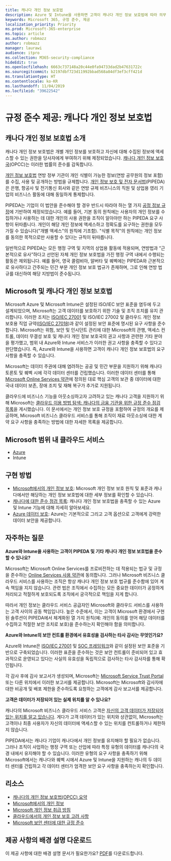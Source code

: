 ```yaml
---
title: 캐나다 개인 정보 보호법
description: Azure 및 Intune을 사용하면 고객이 캐나다 개인 정보 보호법에 따라 의무를 이행할 수 있습니다.
keywords: Microsoft 365, 규정 준수, 제공
localization_priority: Priority
ms.prod: Microsoft-365-enterprise
ms.topic: article
ms.author: robmazz
author: robmazz
manager: laurawi
audience: itpro
ms.collection: M365-security-compliance
hideEdit: true
ms.openlocfilehash: 6663c737148a20c44e0fa94733dad2b47631722c
ms.sourcegitcommit: b2197dbf723d11992bbad568a84df3ef3cff421d
ms.translationtype: HT
ms.contentlocale: ko-KR
ms.lasthandoff: 11/04/2019
ms.locfileid: "39622542"
---
```

# <a name="compliance-offering-canadian-privacy-laws"></a>규정 준수 제공: 캐나다 개인 정보 보호법

## <a name="about-canadian-privacy-laws"></a>캐나다 개인 정보 보호법 소개

캐나다 개인 정보 보호법은 개별 개인 정보를 보호하고 자신에 대해 수집된 정보에 액세스할 수 있는 권한을 당사자에게 부여하기 위해 제정되었습니다. [캐나다 개인 정보 보호국](https://www.priv.gc.ca/en/privacy-topics/privacy-laws-in-canada/02_05_d_15/)(OPCC)는 이러한 법률의 준수를 감독합니다.

[개인 정보 보호법](https://privacy.microsoft.com/ko-KR/#heading-0-0-2-1) 연방 정부 기관이 개인 식별이 가능한 정보(연방 공무원의 정보 포함)를 수집, 사용 및 공개하는 방법을 규제합니다. [개인 정보 보호 및 전자 문서법](https://www.priv.gc.ca/en/privacy-topics/privacy-laws-in-canada/the-personal-information-protection-and-electronic-documents-act-pipeda/)(PIPEDA)은 은행, 항공사 및 전기통신 회사와 같은 연방 규제 비즈니스의 직원 및 상업용 영리 기업의 비즈니스 활동에 대해 동일하게 통제합니다.

PIPEDA는 기업이 이 법안을 준수해야 할 경우 반드시 따라야 하는 열 가지 [공정 정보 규정](https://www.priv.gc.ca/en/privacy-topics/privacy-laws-in-canada/the-personal-information-protection-and-electronic-documents-act-pipeda/p_principle/)에 기반하여 제정되었습니다. 예를 들어, 기본 동의 원칙에는 사용자의 개인 정보를 수집하거나 사용하는 데 대한 개인의 사용 권한을 조직이 알아야만 하는 PIPEDA 요구 사항이 뒤따릅니다. 개인이 해당 개인 정보에 액세스하고 정확도를 요구하는 권한을 모두 가질 수 있습니다("개별 액세스"의 원칙에 기초함). "식별 목적"의 원칙에는 개인 정보를 동의한 목적으로만 사용할 수 있다는 규칙이 뒤따릅니다.

일반적으로 PIPEDA는 모든 행정 구역 및 지역의 상업용 활동에 적용되며, 연방법과 “근본적으로 유사”하다고 선언된 자체 개인 정보 보호법을 가진 행정 구역 내에서 수행되는 활동은 제외됩니다. 예를 들어, 영국 콜럼비아, 알버타 및 퀘벡에는 PIPEDA와 근본적으로 유사하다고 간주되는 민간 부문 개인 정보 보호 법규가 존재하며, 그로 인해 연방 법규를 대신하여 해당 지방법이 준수됩니다.

## <a name="microsoft-and-canadian-privacy-laws"></a>Microsoft 및 캐나다 개인 정보 보호법

Microsoft Azure 및 Microsoft Intune은 설정된 ISO/IEC 보안 표준을 염두에 두고 설계되었으며, Microsoft는 고객 데이터를 보호하기 위한 기술 및 조직 조치를 유지 관리합니다. 이러한 조치는 [ISO/IEC 27001](offering-iso-27001.md) 및 ISO/IEC 27002 및 클라우드 개인 정보 보호용 직업 규약([ISO/IEC 27018](offering-ISO-27018.md))과 같이 설정된 보안 표준에 명시된 요구 사항을 준수합니다. Microsoft는 위험, 보안 및 인시던트 관리에 대한 Microsoft의 관행, 액세스 컨트롤, 데이터 무결성 보호 및 캐나다 개인 정보 보호국의 권고 사항과 관련한 기타 분야을 평가했고, 범위 내 Azure와 Intune 서비스가 이러한 권고 사항을 충족할 수 있다고 판단했습니다. 즉, Azure와 Intune을 사용하면 고객이 캐나다 개인 정보 보호법의 요구 사항을 충족할 수 있습니다.

Microsoft는 데이터 주권에 대해 염려하는 공공 및 민간 부문을 지원하기 위해 캐나다 토론토 및 퀘벡 시에 각각 데이터 센터를 건립했습니다. 이러한 데이터 센터를 통해 [Microsoft Online Services 약관](https://www.microsoftvolumelicensing.com/DocumentSearch.aspx?Mode=3&DocumentTypeId=31)에 정의된 대로 핵심 고객의 보관 중 데이터에 대한 국내 데이터 보존, 장애 조치 및 재해 복구가 추가로 지원됩니다.

클라우드에 비즈니스 기능을 아웃소싱하고자 고려하고 있는 캐나다 고객을 지원하기 위해 Microsoft는 [클라우드 이용 방법 탐색: 캐나다의 금융 기관을 위한 규정 준수 점검 목록](https://servicetrust.microsoft.com/Documents/TrustDocuments?command=Download&downloadType=Document&downloadId=626fb641-9dca-45c0-abaf-0a7849c15f81&docTab=6d000410-c9e9-11e7-9a91-892aae8839ad_Compliance_Guides)을 게시했습니다. 이 문서에서는 개인 정보 보호 규정을 포함하여 규정의 개요를 제공하며, Microsoft 비즈니스 클라우드 서비스를 통해 조직이 재료 아웃소싱에 대한 계약 요구 사항을 충족하는 방법에 대한 자세한 목록을 제공합니다.

## <a name="microsoft-in-scope-cloud-services"></a>Microsoft 범위 내 클라우드 서비스

- [Azure](https://gallery.technet.microsoft.com/Overview-of-Azure-c1be3942)
- Intune

## <a name="how-to-implement"></a>구현 방법

- [Microsoft에서의 개인 정보 보호](https://www.microsoft.com/download/details.aspx?id=55710): Microsoft 개인 정보 보호 원칙 및 표준과 캐나다에서만 해당하는 개인 정보 보호법에 대한 세부 정보를 확인할 수 있습니다.
- [캐나다에 대한 준수 점검 목록](https://servicetrust.microsoft.com/Documents/TrustDocuments?command=Download&downloadType=Document&downloadId=626fb641-9dca-45c0-abaf-0a7849c15f81&docTab=6d000410-c9e9-11e7-9a91-892aae8839ad_Compliance_Guides): 캐나다 개인 정보 보호법을 충족할 수 있는 Azure 및 Intune 기능에 대해 자세히 알아보세요.
- [Azure 데이터 보호](https://docs.microsoft.com/azure/security/fundamentals/protection-customer-data): Azure는 기본적으로 그리고 고객 옵션으로 고객에게 강력한 데이터 보안을 제공합니다.

## <a name="frequently-asked-questions"></a>자주하는 질문

**Azure와 Intune을 사용하는 고객이 PIPEDA 및 기타 캐나다 개인 정보 보호법을 준수할 수 있나요?**

Microsoft는 Microsoft Online Services를 프로비전하는 데 적용되는 법규 및 규정을 준수하는 [Online Services 사용 약관](https://www.microsoftvolumelicensing.com/DocumentSearch.aspx?Mode=3&DocumentTypeId=31)에 동의합니다. 그러나 Microsoft 비즈니스 클라우드 서비스를 사용하는 조직은 항상 캐나다 개인 정보 보호 법규를 준수함에 있어 계속 책임을 지지 않습니다. 관련 법은 조직에서 수집하는 모든 중요한 데이터가 공정하게 처리되고 적절하게 보호되도록 조직에서 궁극적으로 책임을 지게 합니다.  

따라서 개인 정보는 클라우드 서비스 공급자인 Microsoft와 클라우드 서비스를 사용하는 고객 사이의 공동 책임입니다. 높은 수준에서, 이는 고객이 Microsoft 환경에서 구현된 솔루션이 PIPEDA에서 체계화된 열 가지 원칙(예: 개인의 동의를 얻어 해당 데이터를 수집하고 적절한 보안 조치로 보호)을 준수하는지 확인해야 함을 의미합니다.

**Azure와 Intune의 보안 컨트롤 환경에서 유효성을 검사하는 타사 감사는 무엇인가요?**

Azure와 Intune은 [ISO/IEC 27001](offering-ISO-27001.md) 및 [SOC 프레임워크](https://privacy.microsoft.com/privacystatement)와 같이 설정된 보안 표준을 기반으로 구축되었습니다. 이러한 표준을 준수하는 것은 보안 컨트롤이 준비되어 있고 효과적으로 운영되고 있다는 사실의 유효성을 독립적으로 검사하는 타사 감사자를 통해 확인됩니다.  

각 감사 후에 감사 보고서가 생성되며, Microsoft는 [Microsoft Service Trust Portal](https://servicetrust.microsoft.com/) 또는 다른 위치에서 이러한 보고서를 제공합니다. Microsoft는 Microsoft와 감사자에 대한 비공개 및 배포 제한을 준수하도록 요청하는 고객에게 감사 보고서를 제공합니다.

**고객은 데이터가 저장되어 있는 실제 위치를 알 수 있나요?**

캐나다의 Microsoft 비즈니스 클라우드 서비스 고객은 [자신의 고객 데이터가 저장되어 있는 위치를 알고 있습니다](https://www.microsoft.com/trust-center/privacy/data-location). 게다가 고객 데이터가 있는 위치와 상관없이, Microsoft는 고객이나 최종 사용자가 자신의 데이터에 액세스할 수 있는 위치를 컨트롤하거나 제한하지 않습니다.  

PIPEDA에서는 캐나다 기업이 캐나다에서 개인 정보를 유지해야 할 필요가 없습니다. 그러나 조직이 사업하는 행정 구역 또는 산업에 따라 특정 유형의 데이터를 캐나다의 국경 내에서 유지해야 할 수 있습니다. 이러한 유형의 요구 사항을 충족하기 위해 Microsoft에서는 캐나다와 퀘벡 시에서 Azure 및 Intune을 지원하는 캐나의 두 데이터 센터를 건립하고 각 데이터 센터가 엄격한 보안 요구 사항을 충족하는지 확인합니다.

## <a name="resources"></a>리소스

- [캐나다의 개인 정보 보호법(OPCC) 요약](https://gallery.technet.microsoft.com/Overview-of-Azure-c1be3942)
- [Microsoft에서의 개인 정보](https://privacy.microsoft.com)
- [Microsoft 개인 정보 취급 방침](https://privacy.microsoft.com/privacystatement)
- [클라우드에서의 개인 정보 보호 고려 사항](https://download.microsoft.com/download/0/9/D/09DE47F6-F9E5-4C14-B9E8-E8119A130ACC/Privacy_considerations_in_the_cloud.pdf)
- [Microsoft 보안 센터에 대한 규정 준수](https://www.microsoft.com/trust-center/compliance/compliance-overview)

## <a name="download-the-offering-backgrounder"></a>제공 사항의 배경 설명 다운로드

이 제공 사항에 대한 배경 설명 문서가 필요한가요? [PDF](https://download.microsoft.com/download/1/9/3/19390188-F5C7-4819-80BB-30B84304E499/CanadianPrivacyLaws-Compliance.pdf)를 다운로드합니다.
